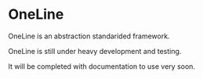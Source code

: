 # OneLine
OneLine is an abstraction standarided framework. 

OneLine is still under heavy development and testing. 

It will be completed with documentation to use very soon.
